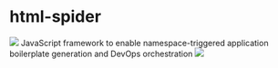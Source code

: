 # html-spider
<img src="https://cmdimkpa.github.io/spider.jpg"/>
JavaScript framework to enable namespace-triggered application boilerplate generation and DevOps orchestration
<img src="https://cmdimkpa.github.io/html-spider.png" />
